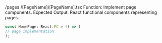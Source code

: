/pages
/[PageName]/[PageName].tsx
Function: Implement page components.
Expected Output: React functional components representing pages.

```typescript
const HomePage: React.FC = () => (
// page implementation
);
```
